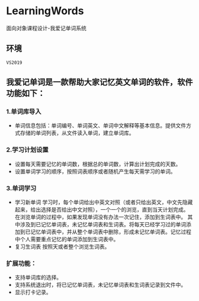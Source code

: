 # LearningWords
面向对象课程设计-我爱记单词系统

## 环境
    VS2019

## 我爱记单词是一款帮助大家记忆英文单词的软件，软件功能如下：

### 1.单词库导入
-   单词信息包括：单词编号、单词英文、单词中文解释等基本信息。提供文件方式存储的单词列表，从文件读入单词，建立单词库。
### 2.学习计划设置
- 	设置每天需要记忆的单词数，根据总的单词数，计算出计划完成的天数。
- 	设置单词学习的顺序，按照词表顺序或者随机产生每天需学习的单词。
### 3.单词学习
- 	学习新单词
    学习时，每个单词给出中英文对照（或者只给出英文，中文先隐藏起来，给出选择是否给出中文对照），一个一个的浏览，直到当天计划完成。在浏览单词的过程中，如果发现单词没有办法一次记住，添加到生词表中。
其中涉及到已记忆单词表，未记忆单词表和生词表。将每天已经学习过的单词添加到已记忆单词表中，并从整个单词表中删除，形成未记忆单词表。记忆过程中个人需要重点记忆的单词添加到生词表中。
- 	复习生词表
    按照天或者整个浏览生词表。
    
### 扩展功能：
- 	支持单词库的选择。
- 	支持系统退出时，将已记忆单词表，未记忆单词表和生词表记录到文件中。
- 	显示打卡记录。
